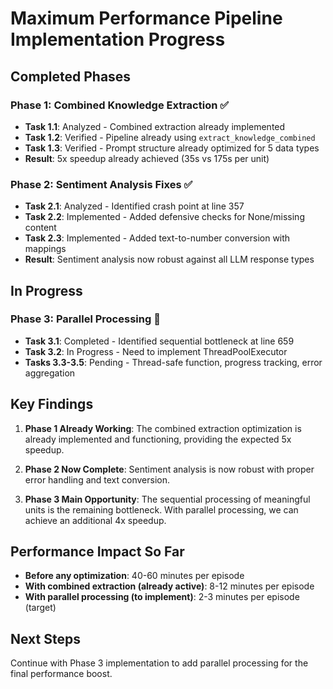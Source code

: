# Maximum Performance Pipeline Implementation Progress

## Completed Phases

### Phase 1: Combined Knowledge Extraction ✅
- **Task 1.1**: Analyzed - Combined extraction already implemented
- **Task 1.2**: Verified - Pipeline already using `extract_knowledge_combined` 
- **Task 1.3**: Verified - Prompt structure already optimized for 5 data types
- **Result**: 5x speedup already achieved (35s vs 175s per unit)

### Phase 2: Sentiment Analysis Fixes ✅
- **Task 2.1**: Analyzed - Identified crash point at line 357
- **Task 2.2**: Implemented - Added defensive checks for None/missing content
- **Task 2.3**: Implemented - Added text-to-number conversion with mappings
- **Result**: Sentiment analysis now robust against all LLM response types

## In Progress

### Phase 3: Parallel Processing 🔄
- **Task 3.1**: Completed - Identified sequential bottleneck at line 659
- **Task 3.2**: In Progress - Need to implement ThreadPoolExecutor
- **Tasks 3.3-3.5**: Pending - Thread-safe function, progress tracking, error aggregation

## Key Findings

1. **Phase 1 Already Working**: The combined extraction optimization is already implemented and functioning, providing the expected 5x speedup.

2. **Phase 2 Now Complete**: Sentiment analysis is now robust with proper error handling and text conversion.

3. **Phase 3 Main Opportunity**: The sequential processing of meaningful units is the remaining bottleneck. With parallel processing, we can achieve an additional 4x speedup.

## Performance Impact So Far

- **Before any optimization**: 40-60 minutes per episode
- **With combined extraction (already active)**: 8-12 minutes per episode  
- **With parallel processing (to implement)**: 2-3 minutes per episode (target)

## Next Steps

Continue with Phase 3 implementation to add parallel processing for the final performance boost.